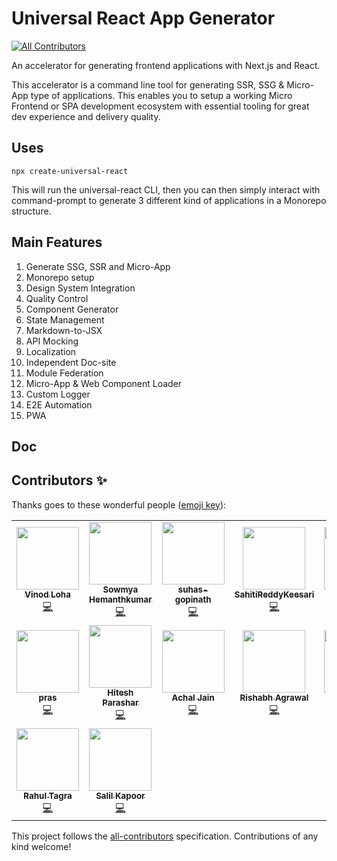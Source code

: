 # Universal React App Generator
<!-- ALL-CONTRIBUTORS-BADGE:START - Do not remove or modify this section -->
[![All Contributors](https://img.shields.io/badge/all_contributors-16-orange.svg?style=flat-square)](#contributors-)
<!-- ALL-CONTRIBUTORS-BADGE:END -->

An accelerator for generating frontend applications with Next.js and React.

This accelerator is a command line tool for generating SSR, SSG & Micro-App type of applications. This enables you to setup a working Micro Frontend or SPA development ecosystem with essential tooling for great dev experience and delivery quality.

## Uses

```
npx create-universal-react
```

This will run the universal-react CLI, then you can then simply interact with command-prompt to generate 3 different kind of applications in a Monorepo structure.

## Main Features

1. Generate SSG, SSR and Micro-App
2. Monorepo setup
3. Design System Integration
4. Quality Control
5. Component Generator
6. State Management
7. Markdown-to-JSX
8. API Mocking
9. Localization
10. Independent Doc-site
11. Module Federation
12. Micro-App & Web Component Loader
13. Custom Logger
14. E2E Automation
15. PWA

## Doc

## Contributors ✨

Thanks goes to these wonderful people ([emoji key](https://allcontributors.org/docs/en/emoji-key)):

<!-- ALL-CONTRIBUTORS-LIST:START - Do not remove or modify this section -->
<!-- prettier-ignore-start -->
<!-- markdownlint-disable -->
<table>
  <tr>
    <td align="center"><a href="https://github.com/vinodloha"><img src="https://avatars.githubusercontent.com/u/8122967?v=4?s=100" width="100px;" alt=""/><br /><sub><b>Vinod Loha</b></sub></a><br /><a href="https://github.com/create-universal-react/create-universal-react/commits?author=vinodloha" title="Code">💻</a></td>
    <td align="center"><a href="https://github.com/sowmihk"><img src="https://avatars.githubusercontent.com/u/46377440?v=4?s=100" width="100px;" alt=""/><br /><sub><b>Sowmya Hemanthkumar</b></sub></a><br /><a href="https://github.com/create-universal-react/create-universal-react/commits?author=sowmihk" title="Code">💻</a></td>
    <td align="center"><a href="https://github.com/suhas-gopinath"><img src="https://avatars.githubusercontent.com/u/49530355?v=4?s=100" width="100px;" alt=""/><br /><sub><b>suhas-gopinath</b></sub></a><br /><a href="https://github.com/create-universal-react/create-universal-react/commits?author=suhas-gopinath" title="Code">💻</a></td>
    <td align="center"><a href="https://github.com/SahitiReddyKeesari"><img src="https://avatars.githubusercontent.com/u/34088582?v=4?s=100" width="100px;" alt=""/><br /><sub><b>SahitiReddyKeesari</b></sub></a><br /><a href="https://github.com/create-universal-react/create-universal-react/commits?author=SahitiReddyKeesari" title="Code">💻</a></td>
    <td align="center"><a href="https://github.com/sunjain1"><img src="https://avatars.githubusercontent.com/u/60086176?v=4?s=100" width="100px;" alt=""/><br /><sub><b>sunjain1</b></sub></a><br /><a href="https://github.com/create-universal-react/create-universal-react/commits?author=sunjain1" title="Code">💻</a></td>
    <td align="center"><a href="https://github.com/sunnil24"><img src="https://avatars.githubusercontent.com/u/15208118?v=4?s=100" width="100px;" alt=""/><br /><sub><b>Sunil Srivastava</b></sub></a><br /><a href="https://github.com/create-universal-react/create-universal-react/commits?author=sunnil24" title="Code">💻</a></td>
    <td align="center"><a href="https://github.com/shubham43MP"><img src="https://avatars.githubusercontent.com/u/79136241?v=4?s=100" width="100px;" alt=""/><br /><sub><b>Shubham Dixit</b></sub></a><br /><a href="https://github.com/create-universal-react/create-universal-react/commits?author=shubham43MP" title="Code">💻</a></td>
  </tr>
  <tr>
    <td align="center"><a href="http://www.prasun.net/"><img src="https://avatars.githubusercontent.com/u/2662487?v=4?s=100" width="100px;" alt=""/><br /><sub><b>pras</b></sub></a><br /><a href="https://github.com/create-universal-react/create-universal-react/commits?author=pras9" title="Code">💻</a></td>
    <td align="center"><a href="http://hiteshparashar.surge.sh/"><img src="https://avatars.githubusercontent.com/u/45094489?v=4?s=100" width="100px;" alt=""/><br /><sub><b>Hitesh Parashar</b></sub></a><br /><a href="https://github.com/create-universal-react/create-universal-react/commits?author=hiteshparashar4" title="Code">💻</a></td>
    <td align="center"><a href="https://github.com/achaljain"><img src="https://avatars.githubusercontent.com/u/13012681?v=4?s=100" width="100px;" alt=""/><br /><sub><b>Achal Jain</b></sub></a><br /><a href="https://github.com/create-universal-react/create-universal-react/commits?author=achaljain" title="Code">💻</a></td>
    <td align="center"><a href="https://github.com/rishabhSapient"><img src="https://avatars.githubusercontent.com/u/49898177?v=4?s=100" width="100px;" alt=""/><br /><sub><b>Rishabh Agrawal</b></sub></a><br /><a href="https://github.com/create-universal-react/create-universal-react/commits?author=rishabhSapient" title="Code">💻</a></td>
    <td align="center"><a href="https://github.com/Haeckerzz"><img src="https://avatars.githubusercontent.com/u/42551622?v=4?s=100" width="100px;" alt=""/><br /><sub><b>Sharad Rai</b></sub></a><br /><a href="https://github.com/create-universal-react/create-universal-react/commits?author=Haeckerzz" title="Code">💻</a></td>
    <td align="center"><a href="https://github.com/vishalverma26"><img src="https://avatars.githubusercontent.com/u/29516326?v=4?s=100" width="100px;" alt=""/><br /><sub><b>vishalverma26</b></sub></a><br /><a href="https://github.com/create-universal-react/create-universal-react/commits?author=vishalverma26" title="Code">💻</a></td>
    <td align="center"><a href="https://github.com/blankRSD"><img src="https://avatars.githubusercontent.com/u/24247542?v=4?s=100" width="100px;" alt=""/><br /><sub><b>Raj Shekhar Dev</b></sub></a><br /><a href="https://github.com/create-universal-react/create-universal-react/commits?author=blankRSD" title="Code">💻</a></td>
  </tr>
  <tr>
    <td align="center"><a href="https://github.com/rahultagra"><img src="https://avatars.githubusercontent.com/u/26215752?v=4?s=100" width="100px;" alt=""/><br /><sub><b>Rahul Tagra</b></sub></a><br /><a href="https://github.com/create-universal-react/create-universal-react/commits?author=rahultagra" title="Code">💻</a></td>
    <td align="center"><a href="https://github.com/salilkapoor"><img src="https://avatars.githubusercontent.com/u/49902237?v=4?s=100" width="100px;" alt=""/><br /><sub><b>Salil Kapoor</b></sub></a><br /><a href="https://github.com/create-universal-react/create-universal-react/commits?author=salilkapoor" title="Code">💻</a></td>
  </tr>
</table>

<!-- markdownlint-restore -->
<!-- prettier-ignore-end -->

<!-- ALL-CONTRIBUTORS-LIST:END -->

This project follows the [all-contributors](https://github.com/all-contributors/all-contributors) specification. Contributions of any kind welcome!